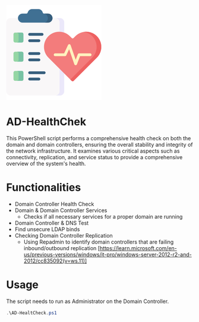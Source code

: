 ![HealtCheckIcon](health-check.png)
# AD-HealthChek
This PowerShell script performs a comprehensive health check on both the domain and domain controllers, ensuring the overall stability and integrity of the network infrastructure. It examines various critical aspects such as connectivity, replication, and service status to provide a comprehensive overview of the system's health.

# Functionalities
- Domain Controller Health Check
- Domain & Domain Controller Services
  - Checks if all necessary services for a proper domain are running
- Domain Controller & DNS Test
- Find unsecure LDAP binds
- Checking Domain Controller Replication
  - Using Repadmin to identify domain controllers that are failing inbound/outbound replication [https://learn.microsoft.com/en-us/previous-versions/windows/it-pro/windows-server-2012-r2-and-2012/cc835092(v=ws.11)]

# Usage
The script needs to run as Administrator on the Domain Controller.
```PowerShell
.\AD-HealtCheck.ps1
```
